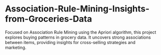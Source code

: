 # Association-Rule-Mining-Insights-from-Groceries-Data
Focused on Association Rule Mining using the Apriori algorithm, this project explores buying patterns in grocery data. It uncovers strong associations between items, providing insights for cross-selling strategies and marketing.
